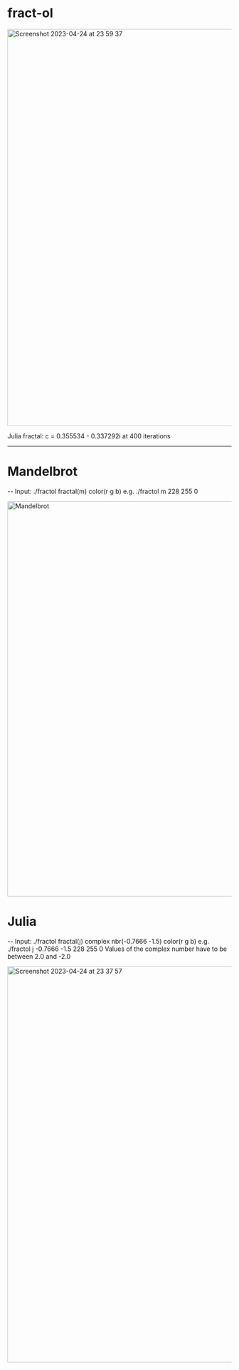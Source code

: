 # fract-ol

<img width="891" alt="Screenshot 2023-04-24 at 23 59 37" src="https://user-images.githubusercontent.com/75033448/234125996-9f41c019-72cf-46b3-9cf0-056d854c11bd.png">

Julia fractal: c = 0.355534 - 0.337292i at 400 iterations

-------------------------------

# Mandelbrot
-- Input: ./fractol fractal(m) color(r g b) e.g. ./fractol m 228 255 0

<img width="887" alt="Mandelbrot" src="https://user-images.githubusercontent.com/75033448/233704183-cfd40283-469d-4696-a028-61c011502fec.png">

# Julia
-- Input: ./fractol fractal(j) complex nbr(-0.7666 -1.5) color(r g b) e.g. ./fractol j -0.7666 -1.5 228 255 0
   Values of the complex number have to be between 2.0 and -2.0

<img width="889" alt="Screenshot 2023-04-24 at 23 37 57" src="https://user-images.githubusercontent.com/75033448/234122440-2734e925-a2c1-4a15-bf2e-68dca67970f3.png">
